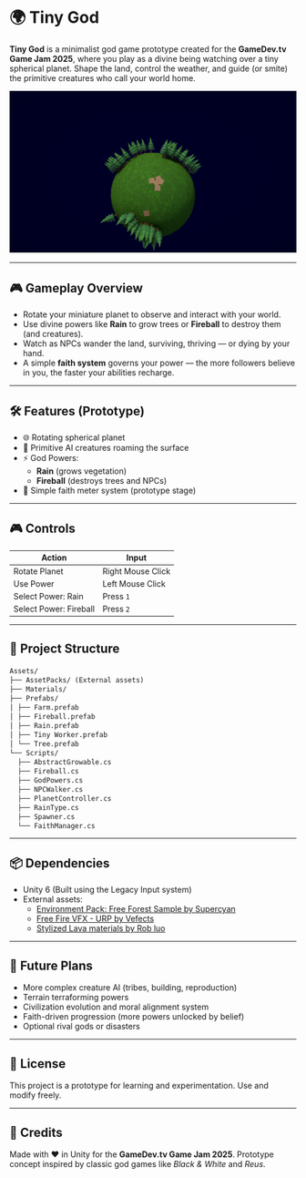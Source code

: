 # 🌍 Tiny God

**Tiny God** is a minimalist god game prototype created for the **GameDev.tv Game Jam 2025**, where you play as a divine being watching over a tiny spherical planet. Shape the land, control the weather, and guide (or smite) the primitive creatures who call your world home.

![Screenshot](Screens/TinyGod.png)

---

## 🎮 Gameplay Overview

- Rotate your miniature planet to observe and interact with your world.
- Use divine powers like **Rain** to grow trees or **Fireball** to destroy them (and creatures).
- Watch as NPCs wander the land, surviving, thriving — or dying by your hand.
- A simple **faith system** governs your power — the more followers believe in you, the faster your abilities recharge.

---

## 🛠️ Features (Prototype)

- 🌐 Rotating spherical planet
- 🧍 Primitive AI creatures roaming the surface
- ⚡ God Powers:
    - **Rain** (grows vegetation)
    - **Fireball** (destroys trees and NPCs)
- 🔁 Simple faith meter system (prototype stage)

---

## 🎮 Controls

| Action                 | Input              |
|------------------------|--------------------|
| Rotate Planet          | Right Mouse Click  |
| Use Power              | Left Mouse Click   |
| Select Power: Rain     | Press `1`          |
| Select Power: Fireball | Press `2`          |

---

## 🧱 Project Structure
```plaintext
Assets/
├── AssetPacks/ (External assets)
├── Materials/
├── Prefabs/
│ ├── Farm.prefab
│ ├── Fireball.prefab
│ ├── Rain.prefab
│ ├── Tiny Worker.prefab
│ └── Tree.prefab
└── Scripts/
  ├── AbstractGrowable.cs
  ├── Fireball.cs
  ├── GodPowers.cs
  ├── NPCWalker.cs
  ├── PlanetController.cs
  ├── RainType.cs
  ├── Spawner.cs
  └── FaithManager.cs
```

---

## 📦 Dependencies

- Unity 6 (Built using the Legacy Input system)
- External assets:
  - [Environment Pack: Free Forest Sample by Supercyan](https://assetstore.unity.com/packages/p/environment-pack-free-forest-sample-168396)
  - [Free Fire VFX - URP by Vefects](https://assetstore.unity.com/packages/p/free-fire-vfx-urp-266226)
  - [Stylized Lava materials by Rob luo](assetstore.unity.com/packages/p/stylized-lava-materials-180943)

---

## 🚧 Future Plans

- More complex creature AI (tribes, building, reproduction)
- Terrain terraforming powers
- Civilization evolution and moral alignment system
- Faith-driven progression (more powers unlocked by belief)
- Optional rival gods or disasters

---

## 📜 License

This project is a prototype for learning and experimentation. Use and modify freely.

---

## 🙏 Credits

Made with ❤️ in Unity for the **GameDev.tv Game Jam 2025**. Prototype concept inspired by classic god games like *Black & White* and *Reus*.

